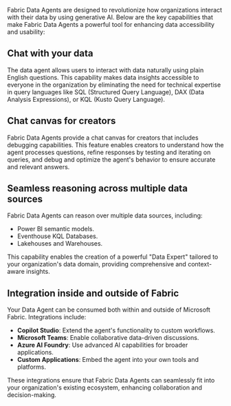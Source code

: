 Fabric Data Agents are designed to revolutionize how organizations interact with their data by using generative AI. Below are the key capabilities that make Fabric Data Agents a powerful tool for enhancing data accessibility and usability:

## Chat with your data

The data agent allows users to interact with data naturally using plain English questions. This capability makes data insights accessible to everyone in the organization by eliminating the need for technical expertise in query languages like SQL (Structured Query Language), DAX (Data Analysis Expressions), or KQL (Kusto Query Language).

## Chat canvas for creators

Fabric Data Agents provide a chat canvas for creators that includes debugging capabilities. This feature enables creators to understand how the agent processes questions, refine responses by testing and iterating on queries, and debug and optimize the agent's behavior to ensure accurate and relevant answers.

## Seamless reasoning across multiple data sources

Fabric Data Agents can reason over multiple data sources, including:

- Power BI semantic models.
- Eventhouse KQL Databases.
- Lakehouses and Warehouses.

This capability enables the creation of a powerful "Data Expert" tailored to your organization's data domain, providing comprehensive and context-aware insights.

## Integration inside and outside of Fabric

Your Data Agent can be consumed both within and outside of Microsoft Fabric. Integrations include:

- **Copilot Studio**: Extend the agent's functionality to custom workflows.
- **Microsoft Teams**: Enable collaborative data-driven discussions.
- **Azure AI Foundry**: Use advanced AI capabilities for broader applications.
- **Custom Applications**: Embed the agent into your own tools and platforms.

These integrations ensure that Fabric Data Agents can seamlessly fit into your organization's existing ecosystem, enhancing collaboration and decision-making.